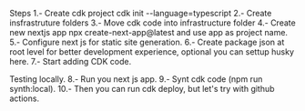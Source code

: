 Steps
1.- Create cdk project cdk init --language=typescript
2.- Create insfrastruture folders
3.- Move cdk code into infrastructure folder
4.- Create new nextjs app npx create-next-app@latest and use app as project name.
5.- Configure next js for static site generation.
6.- Create package json at root level for better development experience, optional you can settup husky here.
7.- Start adding CDK code.

Testing locally.
8.- Run you next js app.
9.- Synt cdk code (npm run synth:local).
10.- Then you can run cdk deploy, but let's try with github actions.
